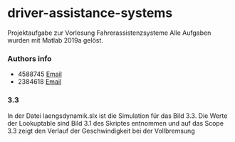 # driver-assistance-systems
Projektaufgabe zur Vorlesung Fahrerassistenzsysteme
Alle Aufgaben wurden mit Matlab 2019a gelöst.
### Authors info

* 4588745 [Email](mailto:it16078@lehre.dhbw-stuttgart.de)
* 2384618 [Email](mailto:it16029@lehre.dhbw-stuttgart.de)



### 3.3

In der Datei laengsdynamik.slx ist die Simulation für das Bild 3.3.
Die Werte der Lookuptable sind Bild 3.1 des Skriptes entnommen und auf das Scope 3.3 zeigt den Verlauf der Geschwindigkeit bei der Vollbremsung
